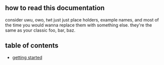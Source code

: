 ## how to read this documentation

consider uwu, owo, twt just just place holders, example names, and most of the time you would wanna replace them with something else. they're the same as your classic foo, bar, baz.

## table of contents

- [getting started](./getting-started.md)
